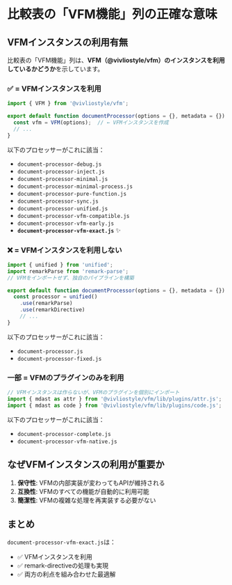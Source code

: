 # 比較表の「VFM機能」列の正確な意味

## VFMインスタンスの利用有無

比較表の「VFM機能」列は、**VFM（@vivliostyle/vfm）のインスタンスを利用しているかどうか**を示しています。

### ✅ = VFMインスタンスを利用

```javascript
import { VFM } from '@vivliostyle/vfm';

export default function documentProcessor(options = {}, metadata = {}) {
  const vfm = VFM(options);  // ← VFMインスタンスを作成
  // ...
}
```

以下のプロセッサーがこれに該当：
- `document-processor-debug.js`
- `document-processor-inject.js`
- `document-processor-minimal.js`
- `document-processor-minimal-process.js`
- `document-processor-pure-function.js`
- `document-processor-sync.js`
- `document-processor-unified.js`
- `document-processor-vfm-compatible.js`
- `document-processor-vfm-early.js`
- **`document-processor-vfm-exact.js`** ✨

### ❌ = VFMインスタンスを利用しない

```javascript
import { unified } from 'unified';
import remarkParse from 'remark-parse';
// VFMをインポートせず、独自のパイプラインを構築

export default function documentProcessor(options = {}, metadata = {}) {
  const processor = unified()
    .use(remarkParse)
    .use(remarkDirective)
    // ...
}
```

以下のプロセッサーがこれに該当：
- `document-processor.js`
- `document-processor-fixed.js`

### 一部 = VFMのプラグインのみを利用

```javascript
// VFMインスタンスは作らないが、VFMのプラグインを個別にインポート
import { mdast as attr } from '@vivliostyle/vfm/lib/plugins/attr.js';
import { mdast as code } from '@vivliostyle/vfm/lib/plugins/code.js';
```

以下のプロセッサーがこれに該当：
- `document-processor-complete.js`
- `document-processor-vfm-native.js`

## なぜVFMインスタンスの利用が重要か

1. **保守性**: VFMの内部実装が変わってもAPIが維持される
2. **互換性**: VFMのすべての機能が自動的に利用可能
3. **簡潔性**: VFMの複雑な処理を再実装する必要がない

## まとめ

`document-processor-vfm-exact.js`は：
- ✅ VFMインスタンスを利用
- ✅ remark-directiveの処理も実現
- ✅ 両方の利点を組み合わせた最適解